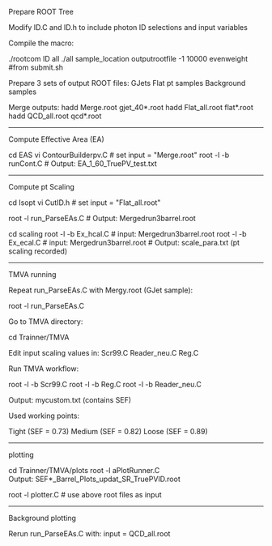 Prepare ROOT Tree

Modify ID.C and ID.h to include photon ID selections and input variables

Compile the macro:

./rootcom ID all
./all sample_location outputrootfile -1 10000 evenweight #from submit.sh


Prepare 3 sets of output ROOT files:
        GJets
        Flat pt samples
        Background samples



Merge outputs:
        hadd Merge.root gjet_40*.root
        hadd Flat_all.root flat*.root
        hadd QCD_all.root qcd*.root

-------------------------------
Compute Effective Area (EA)


cd EAS
vi ContourBuilderpv.C   # set input = "Merge.root"
root -l -b runCont.C
        # Output: EA_1_60_TruePV_test.txt

-------------------------------
Compute pt Scaling

cd Isopt
vi CutID.h   # set input = "Flat_all.root"

root -l run_ParseEAs.C
        # Output: Mergedrun3barrel.root

cd scaling
root -l -b Ex_hcal.C     # input: Mergedrun3barrel.root
root -l -b Ex_ecal.C     # input: Mergedrun3barrel.root
        # Output: scale_para.txt  (pt scaling recorded)



--------------------------------
TMVA running


Repeat run_ParseEAs.C with Mergy.root (GJet sample):

root -l run_ParseEAs.C


Go to TMVA directory:

cd  Trainner/TMVA

Edit input scaling values in:
        Scr99.C
        Reader_neu.C
        Reg.C



Run TMVA workflow:

root -l  -b Scr99.C
root -l  -b Reg.C
root -l  -b Reader_neu.C

Output: mycustom.txt (contains SEF)

Used working points:

Tight (SEF = 0.73)
Medium (SEF = 0.82)
Loose (SEF = 0.89)


------------------------------------
plotting

cd Trainner/TMVA/plots
root -l aPlotRunner.C   
Output: SEF*_Barrel_Plots_updat_SR_TruePVID.root

root -l plotter.C   # use above root files as input


------------------------------------
Background plotting

Rerun run_ParseEAs.C with:
input = QCD_all.root

